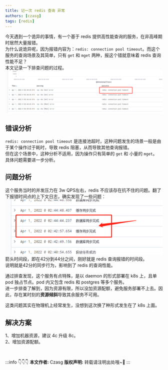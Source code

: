 ```yaml
---
title: 记一次 redis 查询 异常
authors: [czasg]
tags: [redis]
---
```


今天遇到一个诡异的事情，有一个基于 redis 提供高性能查询的服务，在非高峰期时居然大量报错。      
为什么说诡异呢，因为报错内容为：`redis: connection pool timeout`。而这个服务的查询场景及其简单，只有 `get` 和 `mget` 两种，报这个错就意味着 redis 查询性能不足？         
本文记录一下排查问题的过程。      
![](./1.1.png)

<!--truncate-->

## 错误分析
`redis: connection pool timeout` 是连接池超时，这种问题发生的场景一般是由于某个操作过于耗时，导致 redis 阻塞，从而导致其他查询报错。      
但在这个场景中，这种分析不适用，因为操作只有简单的 `get` 和 小量的 `mget`。      
具体问题需要进一步分析。

## 问题分析
这个服务当时的并发压力在 3w QPS左右，redis 不应该存在抗不住的问题。翻了下报错时间点的上下文日志，确实发现了一些问题：       
![](1.2.png)     
箭头时间段，即在42分到44分之间，刚好就是 redis 查询报错的时间段。     
说明就是42分的同步行为，影响到了 redis 的查询性能。   

通过排查发现，这个服务有点特殊，是以 daemon 的形式部署在 k8s 上，且单 pod 独占节点。pod 内又包含 redis 和 postgres 等多个服务。      
进一步排查了解到，因为资源有限，所以没加资源配额，避免服务部署不上去。因此，存在某时刻的**资源倾斜**导致其余服务不可用。
      
这类问题其实在物理机上经常发生，没想到这次换了种形式发生在了 k8s 上面。    

## 解决方案
1、增加机器资源，建议 4c 升级 8c。     
2、增加资源配额。   


<br/>

:::info 👇👇👇
**本文作者:** Czasg
**版权声明:** 转载请注明出处哦~👮‍
:::